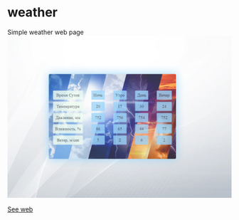 # weather
Simple weather web page
<img src="7.png">
<p>
  <a href="https://adeil.000webhostapp.com/joblist/Погода/index.html">See web</a>
</p>
